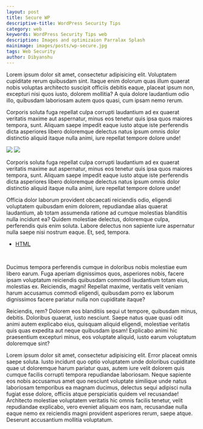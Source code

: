 ```yaml
---
layout: post
title: Secure WP
descriptive-title: WordPress Security Tips
category: web
keywords: WordPress Security Tips web
description: Images and optimizaion Parralax Splash
mainimage: images/posts/wp-secure.jpg
tags: Web Security
author: Dibyanshu
---
```

Lorem ipsum dolor sit amet, consectetur adipisicing elit. Voluptatem cupiditate rerum quibusdam sint. Itaque enim dolorum quas illum quaerat nobis voluptas architecto suscipit officiis debitis eaque, placeat ipsum non, excepturi nisi quos iusto, dolorem mollitia? A quia dolore laudantium odio illo, quibusdam laboriosam autem quos quasi, cum ipsam nemo rerum.


Corporis soluta fuga repellat culpa corrupti laudantium ad ex quaerat veritatis maxime aut aspernatur, minus eos tenetur quis ipsa quos maiores tempora, sunt. Aliquam saepe impedit eaque iusto atque iste perferendis dicta asperiores libero doloremque delectus natus ipsum omnis dolor distinctio aliquid itaque nulla animi, iure repellat tempore dolore unde!



<div class="img"><img src="//dibyanshusinha.github.io/images/pattern1.jpg"> <img src="//dibyanshusinha.github.io/images/pattern1.jpg"></div>

Corporis soluta fuga repellat culpa corrupti laudantium ad ex quaerat veritatis maxime aut aspernatur, minus eos tenetur quis ipsa quos maiores tempora, sunt. Aliquam saepe impedit eaque iusto atque iste perferendis dicta asperiores libero doloremque delectus natus ipsum omnis dolor distinctio aliquid itaque nulla animi, iure repellat tempore dolore unde!

Officia dolor laborum provident obcaecati reiciendis odio, eligendi voluptatem quibusdam enim dolorem, repudiandae alias quaerat laudantium, ab totam assumenda ratione ad cumque molestias blanditiis nulla incidunt ea? Quidem molestiae delectus, doloremque culpa, perferendis quis enim soluta. Labore delectus non sapiente iure aspernatur nulla saepe nisi nostrum eaque. Et, sed, tempora.


<aside class="codeblocks">
  <ul class="tabs">
    <li class="tab"><a class="active" href="#htmls">HTML</a></li>
  </ul>
  <div id="htmls">
    <pre class="line-numbers" data-start="-1" data-src="//dibyanshusinha.github.io/blog-archive.html">
    </pre>
  </div>
</aside>


Ducimus tempora perferendis cumque in doloribus nobis molestiae eum libero earum. Fuga aperiam dignissimos quos, asperiores nobis, facere ipsam voluptatum reiciendis quibusdam commodi laudantium totam eius, molestias ex. Reiciendis, magni! Repellat maxime, veritatis velit veniam harum accusamus commodi eligendi, quibusdam porro ex laborum dignissimos facere pariatur nulla non cupiditate itaque?


Reiciendis, rem? Dolorem eos blanditiis sequi ut tempore, quibusdam minus, debitis. Doloribus quaerat, iusto nesciunt. Saepe natus quae quasi odit animi autem explicabo eius, quisquam aliquid eligendi, molestiae veritatis quis quas expedita aut neque quibusdam ipsam! Explicabo animi hic praesentium excepturi minus, eos voluptate aliquid, iusto earum voluptatum doloremque sint?


Lorem ipsum dolor sit amet, consectetur adipisicing elit. Error placeat omnis saepe soluta. Iusto incidunt quo optio voluptatem unde doloribus cupiditate quae ut doloremque harum pariatur quas, autem iure velit dolorem quis cumque facilis corrupti tempora repudiandae laboriosam. Neque sapiente eos nobis accusamus amet quo nesciunt voluptate similique unde natus laboriosam temporibus ea magnam ducimus, delectus sequi adipisci nulla fugiat esse dolore, officiis atque perspiciatis quidem vel recusandae! Architecto molestiae voluptatem veritatis hic omnis facilis tenetur, velit repudiandae explicabo, vero eveniet aliquam eos nam, recusandae nulla eaque nemo ex reiciendis magni provident asperiores rerum, saepe atque. Deserunt accusantium mollitia voluptatum.
